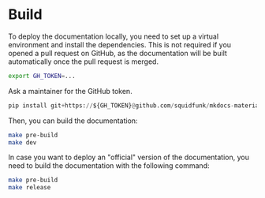 # Build

To deploy the documentation locally, you need to set up a virtual environment
and install the dependencies. This is not required if you opened a pull request
on GitHub, as the documentation will be built automatically once the pull
request is merged.

```bash
export GH_TOKEN=...
```

Ask a maintainer for the GitHub token.

```python
pip install git+https://${GH_TOKEN}@github.com/squidfunk/mkdocs-material-insiders.git
```

Then, you can build the documentation:

```bash
make pre-build
make dev
```

In case you want to deploy an "official" version of the documentation, you need
to build the documentation with the following command:

```bash
make pre-build
make release
```
